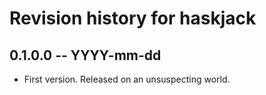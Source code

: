 # Revision history for haskjack

## 0.1.0.0  -- YYYY-mm-dd

* First version. Released on an unsuspecting world.
